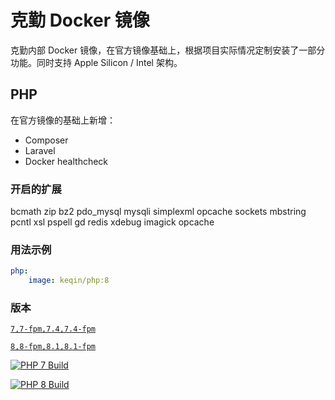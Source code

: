 # 克勤 Docker 镜像

克勤内部 Docker 镜像，在官方镜像基础上，根据项目实际情况定制安装了一部分功能。同时支持 Apple Silicon / Intel 架构。

## PHP

在官方镜像的基础上新增：

- Composer
- Laravel
- Docker healthcheck

### 开启的扩展

bcmath zip bz2 pdo_mysql mysqli simplexml opcache sockets mbstring pcntl xsl pspell gd redis xdebug imagick opcache

### 用法示例

```yaml
php:
    image: keqin/php:8
```

### 版本

[`7,7-fpm,7.4,7.4-fpm`](php/7.4/fpm/Dockerfile)

[`8,8-fpm,8.1,8.1-fpm`](php/8.1/fpm/Dockerfile)

[![PHP 7 Build](https://github.com/KeqinHQ/docker/actions/workflows/php7.yml/badge.svg)](https://github.com/KeqinHQ/docker/actions/workflows/php7.yml)

[![PHP 8 Build](https://github.com/KeqinHQ/docker/actions/workflows/php8.yml/badge.svg)](https://github.com/KeqinHQ/docker/actions/workflows/php8.yml)
